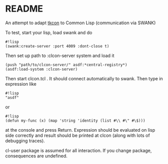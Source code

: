 # README #

An attempt to adapt [tkcon](http://tkcon.sourceforge.net/) to Common Lisp (communication via SWANK)

To test, start your lisp, load swank and do 

```
#!lisp
(swank:create-server :port 4009 :dont-close t)
```

Then set up path to :clcon-server system and load it
```
(push "path/to/clcon-server/" asdf:*central-registry*)
(asdf:load-system :clcon-server)
```

Then start clcon.tcl . It should connect automatically to swank. 
Then type in expression like 

```
#!lisp
"asdf"
```
or
```
#!lisp
(defun my-func (x) (map 'string 'identity (list #\\ #\" #\$)))
```

at the console and press Return. Expression should be evaluated on lisp side correctly
and result should be printed at clcon (along with lots of debugging traces). 

cl-user package is assumed for all interaction. If you change package, consequences are undefined.